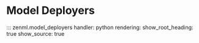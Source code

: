 # Model Deployers

::: zenml.model_deployers
    handler: python
    rendering:
      show_root_heading: true
      show_source: true
